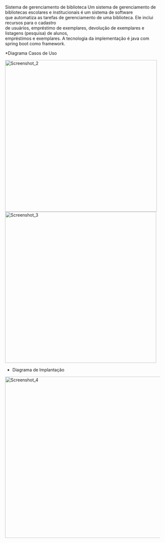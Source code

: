 Sistema de gerenciamento de biblioteca
Um sistema de gerenciamento de bibliotecas escolares e institucionais é um sistema de software   
que automatiza as tarefas de gerenciamento de uma biblioteca. Ele inclui recursos para o cadastro   
de usuários, empréstimo de exemplares, devolução de exemplares e listagens (pesquisa) de alunos,   
empréstimos e exemplares. A tecnologia da implementação é java com spring boot como framework.   

*Diagrama Casos de Uso   

<img width="494" alt="Screenshot_2" src="https://github.com/moisesdreckmann/javaAula2/assets/95986307/862b00b7-5fb0-457d-a738-087cfacca8ac">   

<img width="492" alt="Screenshot_3" src="https://github.com/moisesdreckmann/javaAula2/assets/95986307/bd620db6-cf38-4a7c-b49e-66a9eb8a13f3">    

* Diagrama de Implantação   

<img width="525" alt="Screenshot_4" src="https://github.com/moisesdreckmann/javaAula2/assets/95986307/2762e706-06a7-4d7e-8716-5f2d782ad885">    
